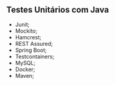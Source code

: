 ## Testes Unitários com Java

- Junit;
- Mockito;
- Hamcrest;
- REST Assured;
- Spring Boot;
- Testcontainers;
- MySQL;
- Docker;
- Maven;
